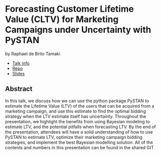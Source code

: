 # Forecasting Customer Lifetime Value (CLTV) for Marketing Campaigns under Uncertainty with PySTAN
by Raphael de Brito Tamaki
* [Talk info](https://amsterdam2023.pydata.org/cfp/talk/EE8XKQ/)
* [Repo](https://github.com/raphaeltamaki/lifetime_value_forecasting)
* [Slides](./slides.pdf)

## Abstract
In this talk, we discuss how we can use the python package PySTAN to estimate the Lifetime Value (LTV) of the users that can be acquired from a marketing campaign, and use this estimate to find the optimal bidding strategy when the LTV estimate itself has uncertainty. Throughout the presentation, we highlight the benefits from using Bayesian modeling to estimate LTV, and the potential pitfalls when forecasting LTV. By the end of the presentation, attendees will have a solid understanding of how to use PySTAN to estimate LTV,  optimize their marketing campaign bidding strategies, and implement the best Bayesian modelling solution. All of the contents and numbers in this presentation can be found in the shared GIT
